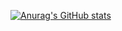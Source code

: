 [![Anurag's GitHub stats](https://github-readme-stats.vercel.app/api?username=RandomArray&show_icons=true&theme=tokyonight)](https://github.com/anuraghazra/github-readme-stats)

